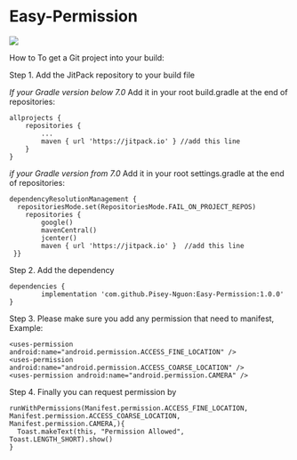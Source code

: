 
# Easy-Permission
[![](https://jitpack.io/v/Pisey-Nguon/Easy-Permission.svg)](https://jitpack.io/#Pisey-Nguon/Easy-Permission)

How to
To get a Git project into your build:

Step 1. Add the JitPack repository to your build file

*If your Gradle version below 7.0*
Add it in your root build.gradle at the end of repositories:

	allprojects {
		repositories {
			...
			maven { url 'https://jitpack.io' } //add this line
		}
	}

*if your Gradle version from 7.0*
Add it in your root settings.gradle at the end of repositories:

    dependencyResolutionManagement {  
      repositoriesMode.set(RepositoriesMode.FAIL_ON_PROJECT_REPOS)  
        repositories {
	        google()  
            mavenCentral()  
            jcenter()  
            maven { url 'https://jitpack.io' }  //add this line
     }}

Step 2. Add the dependency

	dependencies {
	        implementation 'com.github.Pisey-Nguon:Easy-Permission:1.0.0'
	}

Step 3. Please make sure you add any permission that need to manifest, Example:

    <uses-permission android:name="android.permission.ACCESS_FINE_LOCATION" />
    <uses-permission android:name="android.permission.ACCESS_COARSE_LOCATION" />
    <uses-permission android:name="android.permission.CAMERA" />

Step 4. Finally you can request permission by

    runWithPermissions(Manifest.permission.ACCESS_FINE_LOCATION, Manifest.permission.ACCESS_COARSE_LOCATION, Manifest.permission.CAMERA,){  
      Toast.makeText(this, "Permission Allowed", Toast.LENGTH_SHORT).show()  
    }

